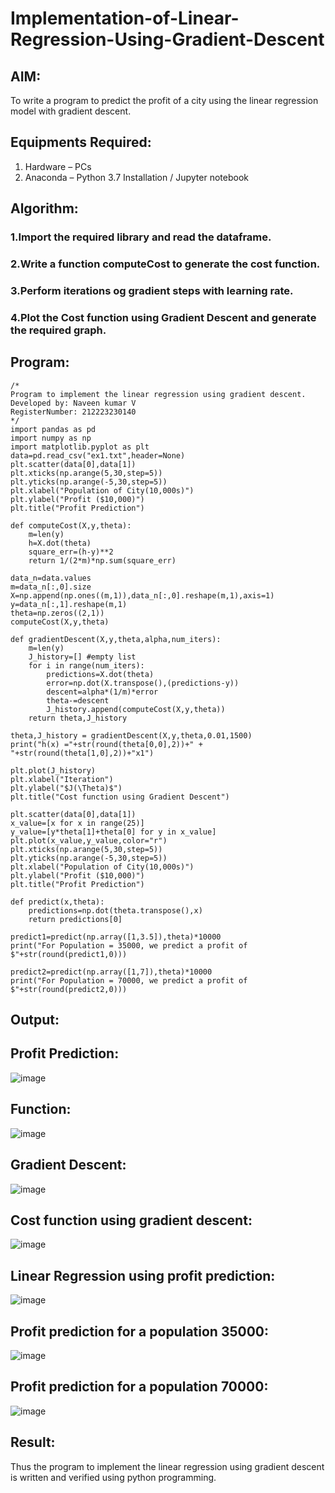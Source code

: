 # Implementation-of-Linear-Regression-Using-Gradient-Descent

## AIM:
To write a program to predict the profit of a city using the linear regression model with gradient descent.

## Equipments Required:
1. Hardware – PCs
2. Anaconda – Python 3.7 Installation / Jupyter notebook

## Algorithm:
### 1.Import the required library and read the dataframe.
### 2.Write a function computeCost to generate the cost function.
### 3.Perform iterations og gradient steps with learning rate.
### 4.Plot the Cost function using Gradient Descent and generate the required graph.

## Program:
```
/*
Program to implement the linear regression using gradient descent.
Developed by: Naveen kumar V
RegisterNumber: 212223230140
*/
import pandas as pd
import numpy as np
import matplotlib.pyplot as plt
data=pd.read_csv("ex1.txt",header=None)
plt.scatter(data[0],data[1])
plt.xticks(np.arange(5,30,step=5))
plt.yticks(np.arange(-5,30,step=5))
plt.xlabel("Population of City(10,000s)")
plt.ylabel("Profit ($10,000)")
plt.title("Profit Prediction")

def computeCost(X,y,theta):
    m=len(y) 
    h=X.dot(theta) 
    square_err=(h-y)**2
    return 1/(2*m)*np.sum(square_err) 

data_n=data.values
m=data_n[:,0].size
X=np.append(np.ones((m,1)),data_n[:,0].reshape(m,1),axis=1)
y=data_n[:,1].reshape(m,1)
theta=np.zeros((2,1))
computeCost(X,y,theta) 

def gradientDescent(X,y,theta,alpha,num_iters):
    m=len(y)
    J_history=[] #empty list
    for i in range(num_iters):
        predictions=X.dot(theta)
        error=np.dot(X.transpose(),(predictions-y))
        descent=alpha*(1/m)*error
        theta-=descent
        J_history.append(computeCost(X,y,theta))
    return theta,J_history

theta,J_history = gradientDescent(X,y,theta,0.01,1500)
print("h(x) ="+str(round(theta[0,0],2))+" + "+str(round(theta[1,0],2))+"x1")

plt.plot(J_history)
plt.xlabel("Iteration")
plt.ylabel("$J(\Theta)$")
plt.title("Cost function using Gradient Descent")

plt.scatter(data[0],data[1])
x_value=[x for x in range(25)]
y_value=[y*theta[1]+theta[0] for y in x_value]
plt.plot(x_value,y_value,color="r")
plt.xticks(np.arange(5,30,step=5))
plt.yticks(np.arange(-5,30,step=5))
plt.xlabel("Population of City(10,000s)")
plt.ylabel("Profit ($10,000)")
plt.title("Profit Prediction")

def predict(x,theta):
    predictions=np.dot(theta.transpose(),x)
    return predictions[0]

predict1=predict(np.array([1,3.5]),theta)*10000
print("For Population = 35000, we predict a profit of $"+str(round(predict1,0)))

predict2=predict(np.array([1,7]),theta)*10000
print("For Population = 70000, we predict a profit of $"+str(round(predict2,0)))
```

## Output:
## Profit Prediction:
![image](https://github.com/user-attachments/assets/19d20ebc-57bb-4789-98c4-7138cd27a7d0)
## Function:
![image](https://github.com/user-attachments/assets/fd252a3e-a38a-4bfa-aae6-bfb5b3781d7b)
## Gradient Descent:
![image](https://github.com/user-attachments/assets/10aeb62e-2fd2-4e0b-8b66-f93102cbb6ff)
## Cost function using gradient descent:
![image](https://github.com/user-attachments/assets/da228401-962a-4bc5-be7e-e149db51ced7)
## Linear Regression using profit prediction:
![image](https://github.com/user-attachments/assets/4862dff5-6a0d-4d6d-9f17-5ef8e65d8936)
## Profit prediction for a population 35000:
![image](https://github.com/user-attachments/assets/490974ed-19d6-46ff-b4d5-71b18fe029ef)
## Profit prediction for a population 70000:
![image](https://github.com/user-attachments/assets/b9a741d6-7e38-45e7-b61a-11a82260a8ec)

## Result:
Thus the program to implement the linear regression using gradient descent is written and verified using python programming.
